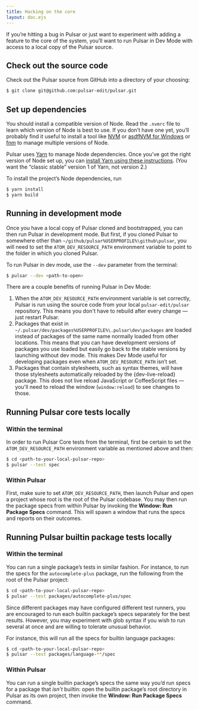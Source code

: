 ```yaml
---
title: Hacking on the core
layout: doc.ejs
---
```


If you’re hitting a bug in Pulsar or just want to experiment with adding a feature to the core of the system, you’ll want to run Pulsar in Dev Mode with access to a local copy of the Pulsar source.

## Check out the source code

Check out the Pulsar source from GitHub into a directory of your choosing:

```sh
$ git clone git@github.com:pulsar-edit/pulsar.git
```

## Set up dependencies

You should install a compatible version of Node. Read the `.nvmrc` file to learn which version of Node is best to use. If you don’t have one yet, you’ll probably find it useful to install a tool like <span class="platform-linux platform-mac"><a href="https://github.com/nvm-sh/nvm">NVM</a> or <a href="https://asdf-vm.com/">asdf</a></span><span class="platform-win"><a href="https://github.com/coreybutler/nvm-windows">NVM for Windows</a> or <a href="https://github.com/Schniz/fnm">fnm</a></span> to manage multiple versions of Node.

Pulsar uses [Yarn](https://yarnpkg.com/) to manage Node dependencies. Once you’ve got the right version of Node set up, you can [install Yarn using these instructions](https://classic.yarnpkg.com/lang/en/docs/install/). (You want the “classic stable” version 1 of Yarn, not version 2.)

To install the project’s Node dependencies, run

```sh
$ yarn install
$ yarn build
```

## Running in development mode

Once you have a local copy of Pulsar cloned and bootstrapped, you can then run Pulsar in development mode. But first, if you cloned Pulsar to somewhere other than <span class="platform-linux platform-mac">`~/github/pulsar`</span><span class="platform-win">`%USERPROFILE%\github\pulsar`</span>, you will need to set the `ATOM_DEV_RESOURCE_PATH` environment variable to point to the folder in which you cloned Pulsar.

To run Pulsar in dev mode, use the `--dev` parameter from the terminal:

```sh
$ pulsar --dev <path-to-open>
```

There are a couple benefits of running Pulsar in Dev Mode:

1. When the `ATOM_DEV_RESOURCE_PATH` environment variable is set correctly, Pulsar is run using the source code from your local `pulsar-edit/pulsar` repository. This means you don't have to rebuild after every change — just restart Pulsar.
2. Packages that exist in <span class="platform-linux platform-mac">`~/.pulsar/dev/packages`</span><span class="platform-win">`%USERPROFILE%\.pulsar\dev\packages`</span> are loaded instead of packages of the same name normally loaded from other locations. This means that you can have development versions of packages you use loaded but easily go back to the stable versions by launching without dev mode. This makes Dev Mode useful for developing packages even when `ATOM_DEV_RESOURCE_PATH` isn’t set.
3. Packages that contain stylesheets, such as syntax themes, will have those stylesheets automatically reloaded by the {dev-live-reload} package. This does not live reload JavaScript or CoffeeScript files — you'll need to reload the window (`window:reload`) to see changes to those.

## Running Pulsar core tests locally

### Within the terminal

In order to run Pulsar Core tests from the terminal, first be certain to set the `ATOM_DEV_RESOURCE_PATH` environment variable as mentioned above and then:

```sh
$ cd <path-to-your-local-pulsar-repo>
$ pulsar --test spec
```

### Within Pulsar

First, make sure to set `ATOM_DEV_RESOURCE_PATH`, then launch Pulsar and open a project whose root is the root of the Pulsar codebase. You may then run the package specs from within Pulsar by invoking the **Window: Run Package Specs** command. This will spawn a window that runs the specs and reports on their outcomes.

## Running Pulsar builtin package tests locally

### Within the terminal

You can run a single package’s tests in similar fashion. For instance, to run the specs for the `autocomplete-plus` package, run the following from the root of the Pulsar project:

```sh
$ cd <path-to-your-local-pulsar-repo>
$ pulsar --test packages/autocomplete-plus/spec
```

Since different packages may have configured different test runners, you are encouraged to run each builtin package’s specs separately for the best results. However, you may experiment with glob syntax if you wish to run several at once and are willing to tolerate unusual behavior.

For instance, this will run all the specs for builtin language packages:

```sh
$ cd <path-to-your-local-pulsar-repo>
$ pulsar --test packages/language-**/spec
```

### Within Pulsar

You can run a single builtin package’s specs the same way you’d run specs for a package that _isn’t_ builtin: open the builtin package’s root directory in Pulsar as its own project, then invoke the **Window: Run Package Specs** command.
